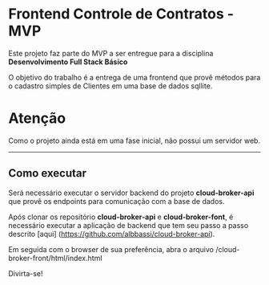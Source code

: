 # Frontend Controle de Contratos - MVP

Este projeto faz parte do MVP a ser entregue para a disciplina **Desenvolvimento Full Stack Básico** 

O objetivo do trabalho é a entrega de uma frontend que provê métodos para o cadastro simples de Clientes em uma base de dados sqllite.


# Atenção

Como o projeto ainda está em uma fase inicial, não possui um servidor web. 

---
## Como executar 


Será necessário executar o servidor backend do projeto **cloud-broker-api** que provê os endpoints para comunicação com a base de dados.

Após clonar os repositório **cloud-broker-api** e **cloud-broker-font**, é necessário executar a aplicação de backend que tem seu passo a passo descrito [aqui] (https://github.com/albbassi/cloud-broker-api).

Em seguida com o browser de sua preferência, abra o arquivo /cloud-broker-front/html/index.html

Divirta-se!
